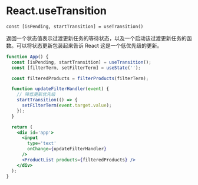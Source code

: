 # React.useTransition

`const [isPending, startTransition] = useTransition()`

返回一个状态值表示过渡更新任务的等待状态，以及一个启动该过渡更新任务的函数。可以将状态更新包装起来告诉 React 这是一个低优先级的更新。

```jsx
function App() {
  const [isPending, startTransition] = useTransition();
  const [filterTerm, setFilterTerm] = useState('');

  const filteredProducts = filterProducts(filterTerm);

  function updateFilterHandler(event) {
    // 降低更新优先级
    startTransition(() => {
      setFilterTerm(event.target.value);
    });
  }

  return (
    <div id='app'>
      <input
        type='text'
        onChange={updateFilterHandler}
      />
      <ProductList products={filteredProducts} />
    </div>
  );
}
```
